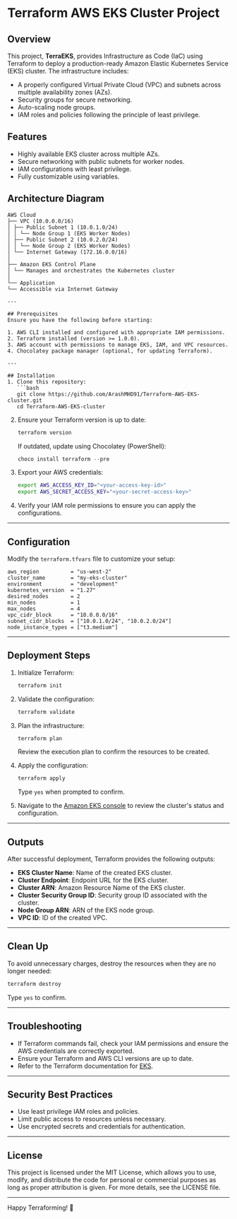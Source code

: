 # Terraform AWS EKS Cluster Project

## Overview
This project, **TerraEKS**, provides Infrastructure as Code (IaC) using Terraform to deploy a production-ready Amazon Elastic Kubernetes Service (EKS) cluster. The infrastructure includes:

- A properly configured Virtual Private Cloud (VPC) and subnets across multiple availability zones (AZs).
- Security groups for secure networking.
- Auto-scaling node groups.
- IAM roles and policies following the principle of least privilege.

## Features
- Highly available EKS cluster across multiple AZs.
- Secure networking with public subnets for worker nodes.
- IAM configurations with least privilege.
- Fully customizable using variables.

## Architecture Diagram

```
AWS Cloud
├── VPC (10.0.0.0/16)
│ ├── Public Subnet 1 (10.0.1.0/24)
│ │ └── Node Group 1 (EKS Worker Nodes)
│ ├── Public Subnet 2 (10.0.2.0/24)
│ │ └── Node Group 2 (EKS Worker Nodes)
│ └── Internet Gateway (172.16.0.0/16)
│
├── Amazon EKS Control Plane
│ └── Manages and orchestrates the Kubernetes cluster
│
└── Application
└── Accessible via Internet Gateway

---

## Prerequisites
Ensure you have the following before starting:

1. AWS CLI installed and configured with appropriate IAM permissions.
2. Terraform installed (version >= 1.0.0).
3. AWS account with permissions to manage EKS, IAM, and VPC resources.
4. Chocolatey package manager (optional, for updating Terraform).

---

## Installation
1. Clone this repository:
   ```bash
   git clone https://github.com/ArashMHD91/Terraform-AWS-EKS-cluster.git
   cd Terraform-AWS-EKS-cluster
   ```

2. Ensure your Terraform version is up to date:
   ```bash
   terraform version
   ```
   If outdated, update using Chocolatey (PowerShell):
   ```powershell
   choco install terraform --pre
   ```

3. Export your AWS credentials:
   ```bash
   export AWS_ACCESS_KEY_ID="<your-access-key-id>"
   export AWS_SECRET_ACCESS_KEY="<your-secret-access-key>"
   ```

4. Verify your IAM role permissions to ensure you can apply the configurations.

---

## Configuration
Modify the `terraform.tfvars` file to customize your setup:
```hcl
aws_region          = "us-west-2"
cluster_name        = "my-eks-cluster"
environment         = "development"
kubernetes_version  = "1.27"
desired_nodes       = 2
min_nodes           = 1
max_nodes           = 4
vpc_cidr_block      = "10.0.0.0/16"
subnet_cidr_blocks  = ["10.0.1.0/24", "10.0.2.0/24"]
node_instance_types = ["t3.medium"]
```

---

## Deployment Steps
1. Initialize Terraform:
   ```bash
   terraform init
   ```

2. Validate the configuration:
   ```bash
   terraform validate
   ```

3. Plan the infrastructure:
   ```bash
   terraform plan
   ```
   Review the execution plan to confirm the resources to be created.

4. Apply the configuration:
   ```bash
   terraform apply
   ```
   Type `yes` when prompted to confirm.

5. Navigate to the [Amazon EKS console](https://console.aws.amazon.com/eks/home) to review the cluster's status and configuration.

---

## Outputs
After successful deployment, Terraform provides the following outputs:

- **EKS Cluster Name**: Name of the created EKS cluster.
- **Cluster Endpoint**: Endpoint URL for the EKS cluster.
- **Cluster ARN**: Amazon Resource Name of the EKS cluster.
- **Cluster Security Group ID**: Security group ID associated with the cluster.
- **Node Group ARN**: ARN of the EKS node group.
- **VPC ID**: ID of the created VPC.

---

## Clean Up
To avoid unnecessary charges, destroy the resources when they are no longer needed:
```bash
terraform destroy
```
Type `yes` to confirm.

---

## Troubleshooting
- If Terraform commands fail, check your IAM permissions and ensure the AWS credentials are correctly exported.
- Ensure your Terraform and AWS CLI versions are up to date.
- Refer to the Terraform documentation for [EKS](https://registry.terraform.io/providers/hashicorp/aws/latest/docs/resources/eks_cluster).

---

## Security Best Practices
- Use least privilege IAM roles and policies.
- Limit public access to resources unless necessary.
- Use encrypted secrets and credentials for authentication.

---

## License
This project is licensed under the MIT License, which allows you to use, modify, and distribute the code for personal or commercial purposes as long as proper attribution is given. For more details, see the LICENSE file.

---

Happy Terraforming! 🎉

